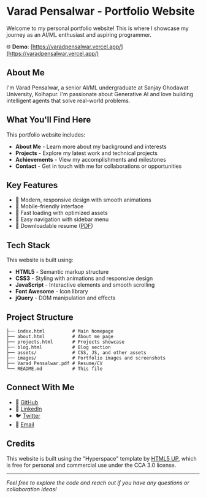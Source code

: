 # Varad Pensalwar - Portfolio Website

Welcome to my personal portfolio website! This is where I showcase my journey as an AI/ML enthusiast and aspiring programmer.

🌐 **Demo**: [https://varadpensalwar.vercel.app/](https://varadpensalwar.vercel.app/)

## About Me

I'm Varad Pensalwar, a senior AI/ML undergraduate at Sanjay Ghodawat University, Kolhapur. I'm passionate about Generative AI and love building intelligent agents that solve real-world problems.

## What You'll Find Here

This portfolio website includes:

- **About Me** - Learn more about my background and interests
- **Projects** - Explore my latest work and technical projects
- **Achievements** - View my accomplishments and milestones
- **Contact** - Get in touch with me for collaborations or opportunities

## Key Features

- 🎨 Modern, responsive design with smooth animations
- 📱 Mobile-friendly interface
- 🚀 Fast loading with optimized assets
- 🎯 Easy navigation with sidebar menu
- 📄 Downloadable resume ([PDF](Varad%20Pensalwar.pdf))

## Tech Stack

This website is built using:

- **HTML5** - Semantic markup structure
- **CSS3** - Styling with animations and responsive design
- **JavaScript** - Interactive elements and smooth scrolling
- **Font Awesome** - Icon library
- **jQuery** - DOM manipulation and effects

## Project Structure

```
├── index.html          # Main homepage
├── about.html          # About me page
├── projects.html       # Projects showcase
├── blog.html           # Blog section
├── assets/             # CSS, JS, and other assets
├── images/             # Portfolio images and screenshots
├── Varad Pensalwar.pdf # Resume/CV
└── README.md           # This file
```

## Connect With Me

- 🐙 [GitHub](https://github.com/Varadpensalwar)
- 💼 [LinkedIn](https://www.linkedin.com/in/varad-pensalwar/)
- 🐦 [Twitter](https://x.com/VaradPensalwar)
- 📧 [Email](mailto:varadpensalwar@gmail.com)

## Credits

This website is built using the "Hyperspace" template by [HTML5 UP](https://html5up.net), which is free for personal and commercial use under the CCA 3.0 license.

---

*Feel free to explore the code and reach out if you have any questions or collaboration ideas!*

